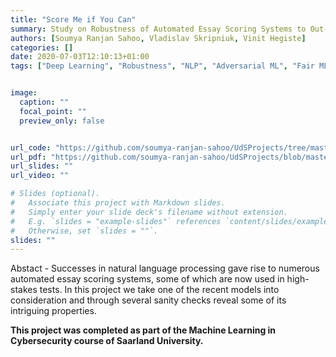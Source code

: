 ```yaml
---
title: "Score Me if You Can"
summary: Study on Robustness of Automated Essay Scoring Systems to Out-of-domain and Adversarial Inputs summary
authors: [Soumya Ranjan Sahoo, Vladislav Skripniuk, Vinit Hegiste]
categories: []
date: 2020-07-03T12:10:13+01:00
tags: ["Deep Learning", "Robustness", "NLP", "Adversarial ML", "Fair ML"]


image:
  caption: ""
  focal_point: ""
  preview_only: false


url_code: "https://github.com/soumya-ranjan-sahoo/UdSProjects/tree/master/MLCySec/project3"
url_pdf: "https://github.com/soumya-ranjan-sahoo/UdSProjects/blob/master/MLCySec/project3/Report-AdversarialML.pdf"
url_slides: ""
url_video: ""

# Slides (optional).
#   Associate this project with Markdown slides.
#   Simply enter your slide deck's filename without extension.
#   E.g. `slides = "example-slides"` references `content/slides/example-slides.md`.
#   Otherwise, set `slides = ""`.
slides: ""
---
```

Abstact - Successes in natural language processing gave rise to numerous automated essay scoring systems, some of which are now used in high-stakes tests. In this project we take one of the recent models into consideration and through several sanity checks reveal some of its intriguing properties.

**This project was completed as part of the Machine Learning in Cybersecurity course of Saarland University.**
